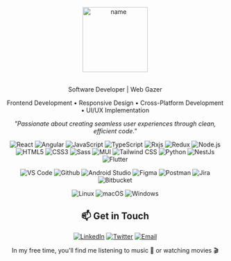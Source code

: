<div align="center">
  <img height="150" src="https://i.imgur.com/HwJUlIm.png" alt="name"/>
</div>

<br />

<p align="center">
  Software Developer | Web Gazer
</p>

<p align="center">
  Frontend Development • Responsive Design • Cross-Platform Development • UI/UX Implementation
</p>

<p align="center">
  <em>"Passionate about creating seamless user experiences through clean, efficient code."</em>
</p>

<p align="center">
  <img src="https://img.shields.io/badge/-React-61DAFB?style=for-the-badge&logo=react&logoColor=black" alt="React"/>
  <img src="https://img.shields.io/badge/-Angular-DD0031?style=for-the-badge&logo=angular&logoColor=white" alt="Angular"/>
  <img src="https://img.shields.io/badge/-JavaScript-F7DF1E?style=for-the-badge&logo=javascript&logoColor=black" alt="JavaScript"/>
  <img src="https://img.shields.io/badge/-TypeScript-3178C6?style=for-the-badge&logo=typescript&logoColor=white" alt="TypeScript"/>
  <img src="https://img.shields.io/badge/-rxjs-B7178C?style=for-the-badge&logo=reactivex&logoColor=white" alt="Rxjs"/>
  <img src="https://img.shields.io/badge/-Redux-764ABC?style=for-the-badge&logo=redux&logoColor=white" alt="Redux"/>
  <img src="https://img.shields.io/badge/-Node.js-339933?style=for-the-badge&logo=node.js&logoColor=white" alt="Node.js"/>
  <img src="https://img.shields.io/badge/-HTML5-E34F26?style=for-the-badge&logo=html5&logoColor=white" alt="HTML5"/>
  <img src="https://img.shields.io/badge/-CSS3-1572B6?style=for-the-badge&logo=css3&logoColor=white" alt="CSS3"/>
  <img src="https://img.shields.io/badge/-Sass-CC6699?style=for-the-badge&logo=sass&logoColor=white" alt="Sass"/>
  <img src="https://img.shields.io/badge/-MUI-007FFF?style=for-the-badge&logo=mui&logoColor=white" alt="MUI"/>
  <img src="https://img.shields.io/badge/-Tailwind%20CSS-38B2AC?style=for-the-badge&logo=tailwind-css&logoColor=white" alt="Tailwind CSS"/>
  <img src="https://img.shields.io/badge/-Python-3776AB?style=for-the-badge&logo=python&logoColor=white" alt="Python"/>
  <img src="https://img.shields.io/badge/-nestjs-E0234E?style=for-the-badge&logo=nestjs&logoColor=white" alt="NestJs"/>
  <img src="https://img.shields.io/badge/-Flutter-02569B?style=for-the-badge&logo=flutter&logoColor=white" alt="Flutter"/>
</p>

<p align="center">
  <img src="https://img.shields.io/badge/-VS%20Code-007ACC?style=for-the-badge&logo=visual-studio-code&logoColor=white" alt="VS Code"/>
  <img src="https://img.shields.io/badge/-github-181717?style=for-the-badge&logo=github&logoColor=white" alt="Github"/>
  <img src="https://img.shields.io/badge/-Android%20Studio-3DDC84?style=for-the-badge&logo=android-studio&logoColor=white" alt="Android Studio"/>
  <img src="https://img.shields.io/badge/-Figma-F24E1E?style=for-the-badge&logo=figma&logoColor=white" alt="Figma"/>
  <img src="https://img.shields.io/badge/-Postman-FF6C37?style=for-the-badge&logo=postman&logoColor=white" alt="Postman"/>
  <img src="https://img.shields.io/badge/-Jira-0052CC?style=for-the-badge&logo=jira&logoColor=white" alt="Jira"/>
  <img src="https://img.shields.io/badge/-bitbucket-0052CC?style=for-the-badge&logo=bitbucket&logoColor=white" alt="Bitbucket"/>
</p>

<p align="center">
  <img src="https://img.shields.io/badge/-Linux-FCC624?style=for-the-badge&logo=linux&logoColor=black" alt="Linux"/>
  <img src="https://img.shields.io/badge/-macOS-000000?style=for-the-badge&logo=apple&logoColor=white" alt="macOS"/>
  <img src="https://img.shields.io/badge/-Windows-0078D6?style=for-the-badge&logo=windows&logoColor=white" alt="Windows"/>
</p>

<h2 align="center">📫 Get in Touch</h2>

<p align="center">
  <a href="https://www.linkedin.com/in/gokulkannan-k"><img src="https://img.shields.io/badge/-LinkedIn-0077B5?style=for-the-badge&logo=linkedin&logoColor=white" alt="LinkedIn"/></a>
  <a href="https://x.com/Gokulak080300"><img src="https://img.shields.io/badge/-Twitter-1DA1F2?style=for-the-badge&logo=x&logoColor=white" alt="Twitter"/></a>
  <a href="mailto:kumargokul866@gmail.com"><img src="https://img.shields.io/badge/-Email-D14836?style=for-the-badge&logo=gmail&logoColor=white" alt="Email"/></a>
</p>

<p align="center">
  In my free time, you'll find me listening to music 🎵 or watching movies 🎬
</p>
